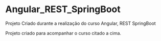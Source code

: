 # Angular_REST_SpringBoot
Projeto Criado durante a realização do curso Angular, REST SpringBoot

Projeto criado para acompanhar o curso citado a cima. 
